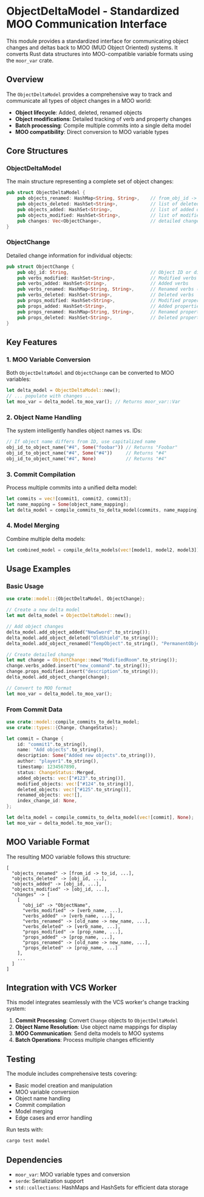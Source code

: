 # ObjectDeltaModel - Standardized MOO Communication Interface

This module provides a standardized interface for communicating object changes and deltas back to MOO (MUD Object Oriented) systems. It converts Rust data structures into MOO-compatible variable formats using the `moor_var` crate.

## Overview

The `ObjectDeltaModel` provides a comprehensive way to track and communicate all types of object changes in a MOO world:

- **Object lifecycle**: Added, deleted, renamed objects
- **Object modifications**: Detailed tracking of verb and property changes
- **Batch processing**: Compile multiple commits into a single delta model
- **MOO compatibility**: Direct conversion to MOO variable types

## Core Structures

### ObjectDeltaModel

The main structure representing a complete set of object changes:

```rust
pub struct ObjectDeltaModel {
    pub objects_renamed: HashMap<String, String>,    // from_obj_id -> to_obj_id
    pub objects_deleted: HashSet<String>,            // list of deleted object IDs
    pub objects_added: HashSet<String>,              // list of added object IDs  
    pub objects_modified: HashSet<String>,           // list of modified object IDs
    pub changes: Vec<ObjectChange>,                  // detailed changes per object
}
```

### ObjectChange

Detailed change information for individual objects:

```rust
pub struct ObjectChange {
    pub obj_id: String,                              // Object ID or display name
    pub verbs_modified: HashSet<String>,             // Modified verbs
    pub verbs_added: HashSet<String>,                // Added verbs
    pub verbs_renamed: HashMap<String, String>,      // Renamed verbs (old -> new)
    pub verbs_deleted: HashSet<String>,              // Deleted verbs
    pub props_modified: HashSet<String>,             // Modified properties
    pub props_added: HashSet<String>,                // Added properties
    pub props_renamed: HashMap<String, String>,      // Renamed properties (old -> new)
    pub props_deleted: HashSet<String>,              // Deleted properties
}
```

## Key Features

### 1. MOO Variable Conversion

Both `ObjectDeltaModel` and `ObjectChange` can be converted to MOO variables:

```rust
let delta_model = ObjectDeltaModel::new();
// ... populate with changes ...
let moo_var = delta_model.to_moo_var(); // Returns moor_var::Var
```

### 2. Object Name Handling

The system intelligently handles object names vs. IDs:

```rust
// If object name differs from ID, use capitalized name
obj_id_to_object_name("#4", Some("foobar")) // Returns "Foobar"
obj_id_to_object_name("#4", Some("#4"))     // Returns "#4"
obj_id_to_object_name("#4", None)           // Returns "#4"
```

### 3. Commit Compilation

Process multiple commits into a unified delta model:

```rust
let commits = vec![commit1, commit2, commit3];
let name_mapping = Some(object_name_mapping);
let delta_model = compile_commits_to_delta_model(commits, name_mapping);
```

### 4. Model Merging

Combine multiple delta models:

```rust
let combined_model = compile_delta_models(vec![model1, model2, model3]);
```

## Usage Examples

### Basic Usage

```rust
use crate::model::{ObjectDeltaModel, ObjectChange};

// Create a new delta model
let mut delta_model = ObjectDeltaModel::new();

// Add object changes
delta_model.add_object_added("NewSword".to_string());
delta_model.add_object_deleted("OldShield".to_string());
delta_model.add_object_renamed("TempObject".to_string(), "PermanentObject".to_string());

// Create detailed change
let mut change = ObjectChange::new("ModifiedRoom".to_string());
change.verbs_added.insert("new_command".to_string());
change.props_modified.insert("description".to_string());
delta_model.add_object_change(change);

// Convert to MOO format
let moo_var = delta_model.to_moo_var();
```

### From Commit Data

```rust
use crate::model::compile_commits_to_delta_model;
use crate::types::{Change, ChangeStatus};

let commit = Change {
    id: "commit1".to_string(),
    name: "Add objects".to_string(),
    description: Some("Added new objects".to_string()),
    author: "player1".to_string(),
    timestamp: 1234567890,
    status: ChangeStatus::Merged,
    added_objects: vec!["#123".to_string()],
    modified_objects: vec!["#124".to_string()],
    deleted_objects: vec!["#125".to_string()],
    renamed_objects: vec![],
    index_change_id: None,
};

let delta_model = compile_commits_to_delta_model(vec![commit], None);
let moo_var = delta_model.to_moo_var();
```

## MOO Variable Format

The resulting MOO variable follows this structure:

```moo
[
  "objects_renamed" -> [from_id -> to_id, ...],
  "objects_deleted" -> [obj_id, ...],
  "objects_added" -> [obj_id, ...], 
  "objects_modified" -> [obj_id, ...],
  "changes" -> [
    [
      "obj_id" -> "ObjectName",
      "verbs_modified" -> [verb_name, ...],
      "verbs_added" -> [verb_name, ...],
      "verbs_renamed" -> [old_name -> new_name, ...],
      "verbs_deleted" -> [verb_name, ...],
      "props_modified" -> [prop_name, ...],
      "props_added" -> [prop_name, ...],
      "props_renamed" -> [old_name -> new_name, ...],
      "props_deleted" -> [prop_name, ...]
    ],
    ...
  ]
]
```

## Integration with VCS Worker

This model integrates seamlessly with the VCS worker's change tracking system:

1. **Commit Processing**: Convert `Change` objects to `ObjectDeltaModel`
2. **Object Name Resolution**: Use object name mappings for display
3. **MOO Communication**: Send delta models to MOO systems
4. **Batch Operations**: Process multiple changes efficiently

## Testing

The module includes comprehensive tests covering:

- Basic model creation and manipulation
- MOO variable conversion
- Object name handling
- Commit compilation
- Model merging
- Edge cases and error handling

Run tests with:

```bash
cargo test model
```

## Dependencies

- `moor_var`: MOO variable types and conversion
- `serde`: Serialization support
- `std::collections`: HashMaps and HashSets for efficient data storage
